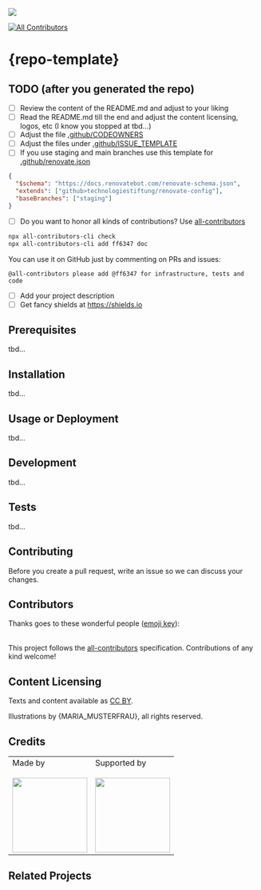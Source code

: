 ![](https://img.shields.io/badge/Built%20with%20%E2%9D%A4%EF%B8%8F-at%20Technologiestiftung%20Berlin-blue)

<!-- ALL-CONTRIBUTORS-BADGE:START - Do not remove or modify this section -->

[![All Contributors](https://img.shields.io/badge/all_contributors-0-orange.svg?style=flat-square)](#contributors-)

<!-- ALL-CONTRIBUTORS-BADGE:END -->

# {repo-template}

## TODO (after you generated the repo)

- [ ] Review the content of the README.md and adjust to your liking
- [ ] Read the README.md till the end and adjust the content licensing,
      logos, etc (I know you stopped at tbd...)
- [ ] Adjust the file [.github/CODEOWNERS](./.github/CODEOWNERS)
- [ ] Adjust the files under [.github/ISSUE_TEMPLATE](./.github/ISSUE_TEMPLATE)
- [ ] If you use staging and main branches use this template for [.github/renovate.json](./.github/renovate.json)

```json
{
  "$schema": "https://docs.renovatebot.com/renovate-schema.json",
  "extends": ["github>technologiestiftung/renovate-config"],
  "baseBranches": ["staging"]
}
```

- [ ] Do you want to honor all kinds of contributions? Use [all-contributors](https://allcontributors.org/)

```bash
npx all-contributors-cli check
npx all-contributors-cli add ff6347 doc
```

You can use it on GitHub just by commenting on PRs and issues:

```plain
@all-contributors please add @ff6347 for infrastructure, tests and code
```

- [ ] Add your project description
- [ ] Get fancy shields at https://shields.io

## Prerequisites

tbd...

## Installation

tbd...

## Usage or Deployment

tbd...

## Development

tbd...

## Tests

tbd...

## Contributing

Before you create a pull request, write an issue so we can discuss your changes.

## Contributors

Thanks goes to these wonderful people ([emoji key](https://allcontributors.org/docs/en/emoji-key)):

<!-- ALL-CONTRIBUTORS-LIST:START - Do not remove or modify this section -->
<!-- prettier-ignore-start -->
<!-- markdownlint-disable -->
<table>
  <tr>
  </tr>
</table>

<!-- markdownlint-restore -->
<!-- prettier-ignore-end -->

<!-- ALL-CONTRIBUTORS-LIST:END -->

This project follows the [all-contributors](https://github.com/all-contributors/all-contributors) specification. Contributions of any kind welcome!

## Content Licensing

Texts and content available as [CC BY](https://creativecommons.org/licenses/by/3.0/de/).

Illustrations by {MARIA_MUSTERFRAU}, all rights reserved.

## Credits

<table>
  <tr>
    <td>
      Made by  <a href="https://www.technologiestiftung-berlin.de/">
        <br />
        <br />
        <img width="150" src="https://logos.citylab-berlin.org/logo-technologiestiftung-berlin-de.svg" />
      </a>
    </td>
    <td>
      Supported by <a href="https://www.berlin.de/">
        <br />
        <br />
        <img width="150" src="https://logos.citylab-berlin.org/logo-berlin.svg" />
      </a>
    </td>
  </tr>
</table>

## Related Projects
